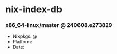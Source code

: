 # nix-index-db
### x86_64-linux/master @ 240608.e273829
- Nixpkgs: @[](https://github.com/NixOS/nixpkgs/commit/e273829b6bcbc0ad2bbcd5d978bb0a5197f5552e)
- Platform: 
- Date: 
